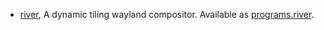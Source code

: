 - [river](https://github.com/riverwm/river), A dynamic tiling wayland compositor. Available as [programs.river](#opt-programs.river.enable).
